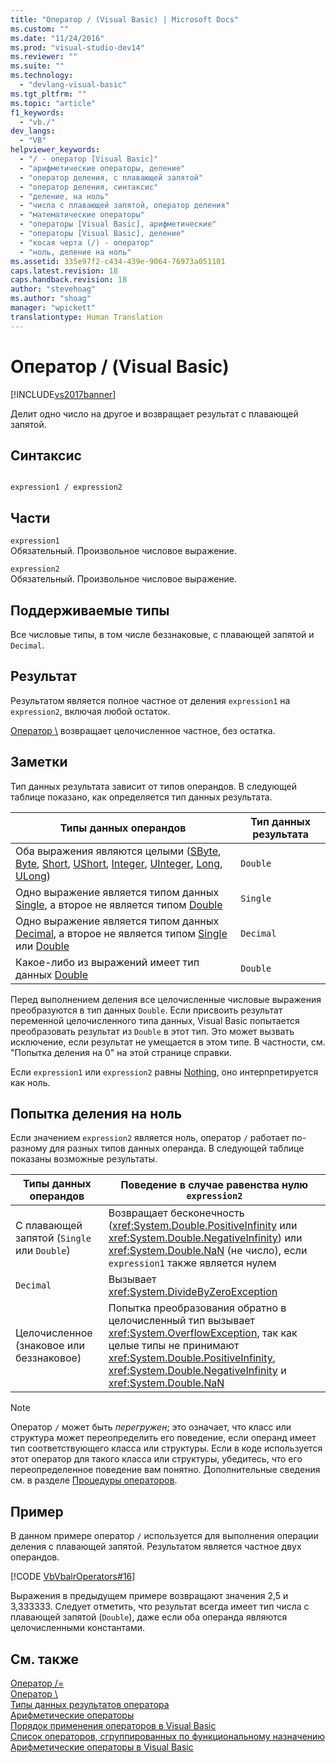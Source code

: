 ```yaml
---
title: "Оператор / (Visual Basic) | Microsoft Docs"
ms.custom: ""
ms.date: "11/24/2016"
ms.prod: "visual-studio-dev14"
ms.reviewer: ""
ms.suite: ""
ms.technology: 
  - "devlang-visual-basic"
ms.tgt_pltfrm: ""
ms.topic: "article"
f1_keywords: 
  - "vb./"
dev_langs: 
  - "VB"
helpviewer_keywords: 
  - "/ - оператор [Visual Basic]"
  - "арифметические операторы, деление"
  - "оператор деления, с плавающей запятой"
  - "оператор деления, синтаксис"
  - "деление, на ноль"
  - "числа с плавающей запятой, оператор деления"
  - "математические операторы"
  - "операторы [Visual Basic], арифметические"
  - "операторы [Visual Basic], деление"
  - "косая черта (/) - оператор"
  - "ноль, деление на ноль"
ms.assetid: 335e97f2-c434-439e-9064-76973a051101
caps.latest.revision: 18
caps.handback.revision: 18
author: "stevehoag"
ms.author: "shoag"
manager: "wpickett"
translationtype: Human Translation
---
```

# Оператор / (Visual Basic)
[!INCLUDE[vs2017banner](../../../csharp/includes/vs2017banner.md)]

Делит одно число на другое и возвращает результат с плавающей запятой.  
  
## Синтаксис  
  
```  
  
expression1 / expression2  
```  
  
## Части  
 `expression1`  
 Обязательный.  Произвольное числовое выражение.  
  
 `expression2`  
 Обязательный.  Произвольное числовое выражение.  
  
## Поддерживаемые типы  
 Все числовые типы, в том числе беззнаковые, с плавающей запятой и `Decimal`.  
  
## Результат  
 Результатом является полное частное от деления `expression1` на `expression2`, включая любой остаток.  
  
 [Оператор \\](../../../visual-basic/language-reference/operators/integer-division-operator.md) возвращает целочисленное частное, без остатка.  
  
## Заметки  
 Тип данных результата зависит от типов операндов.  В следующей таблице показано, как определяется тип данных результата.  
  
|Типы данных операндов|Тип данных результата|  
|---------------------------|---------------------------|  
|Оба выражения являются целыми \([SByte](../../../visual-basic/language-reference/data-types/sbyte-data-type.md), [Byte](../../../visual-basic/language-reference/data-types/byte-data-type.md), [Short](../../../visual-basic/language-reference/data-types/short-data-type.md), [UShort](../../../visual-basic/language-reference/data-types/ushort-data-type.md), [Integer](../../../visual-basic/language-reference/data-types/integer-data-type.md), [UInteger](../../../visual-basic/language-reference/data-types/uinteger-data-type.md), [Long](../../../visual-basic/language-reference/data-types/long-data-type.md), [ULong](../../../visual-basic/language-reference/data-types/ulong-data-type.md)\)|`Double`|  
|Одно выражение является типом данных [Single](../../../visual-basic/language-reference/data-types/single-data-type.md), а второе не является типом [Double](../../../visual-basic/language-reference/data-types/double-data-type.md)|`Single`|  
|Одно выражение является типом данных [Decimal](../../../visual-basic/language-reference/data-types/decimal-data-type.md), а второе не является типом [Single](../../../visual-basic/language-reference/data-types/single-data-type.md) или [Double](../../../visual-basic/language-reference/data-types/double-data-type.md)|`Decimal`|  
|Какое\-либо из выражений имеет тип данных [Double](../../../visual-basic/language-reference/data-types/double-data-type.md)|`Double`|  
  
 Перед выполнением деления все целочисленные числовые выражения преобразуются в тип данных `Double`.  Если присвоить результат переменной целочисленного типа данных, Visual Basic попытается преобразовать результат из `Double` в этот тип.  Это может вызвать исключение, если результат не умещается в этом типе.  В частности, см. "Попытка деления на 0" на этой странице справки.  
  
 Если `expression1` или `expression2` равны [Nothing](../../../visual-basic/language-reference/nothing.md), оно интерпретируется как ноль.  
  
## Попытка деления на ноль  
 Если значением `expression2` является ноль, оператор `/` работает по\-разному для разных типов данных операнда.  В следующей таблице показаны возможные результаты.  
  
|Типы данных операндов|Поведение в случае равенства нулю `expression2`|  
|---------------------------|-----------------------------------------------------|  
|С плавающей запятой \(`Single` или `Double`\)|Возвращает бесконечность \(<xref:System.Double.PositiveInfinity> или <xref:System.Double.NegativeInfinity>\) или <xref:System.Double.NaN> \(не число\), если `expression1` также является нулем|  
|`Decimal`|Вызывает <xref:System.DivideByZeroException>|  
|Целочисленное \(знаковое или беззнаковое\)|Попытка преобразования обратно в целочисленный тип вызывает <xref:System.OverflowException>, так как целые типы не принимают <xref:System.Double.PositiveInfinity>, <xref:System.Double.NegativeInfinity> и <xref:System.Double.NaN>|  
  
> [!NOTE]
>  Оператор `/` может быть *перегружен*; это означает, что класс или структура может переопределить его поведение, если операнд имеет тип соответствующего класса или структуры.  Если в коде используется этот оператор для такого класса или структуры, убедитесь, что его переопределенное поведение вам понятно.  Дополнительные сведения см. в разделе [Процедуры операторов](../../../visual-basic/programming-guide/language-features/procedures/operator-procedures.md).  
  
## Пример  
 В данном примере оператор `/` используется для выполнения операции деления с плавающей запятой.  Результатом является частное двух операндов.  
  
 [!CODE [VbVbalrOperators#16](../CodeSnippet/VS_Snippets_VBCSharp/VbVbalrOperators#16)]  
  
 Выражения в предыдущем примере возвращают значения 2,5 и 3,333333.  Следует отметить, что результат всегда имеет тип числа с плавающей запятой \(`Double`\), даже если оба операнда являются целочисленными константами.  
  
## См. также  
 [Оператор \/\=](../../../visual-basic/language-reference/operators/floating-point-division-assignment-operator.md)   
 [Оператор \\](../../../visual-basic/language-reference/operators/integer-division-operator.md)   
 [Типы данных результатов оператора](../../../visual-basic/language-reference/operators/data-types-of-operator-results.md)   
 [Арифметические операторы](../../../visual-basic/language-reference/operators/arithmetic-operators.md)   
 [Порядок применения операторов в Visual Basic](../../../visual-basic/language-reference/operators/operator-precedence.md)   
 [Список операторов, сгруппированных по функциональному назначению](../../../visual-basic/language-reference/operators/operators-listed-by-functionality.md)   
 [Арифметические операторы в Visual Basic](../../../visual-basic/programming-guide/language-features/operators-and-expressions/arithmetic-operators.md)